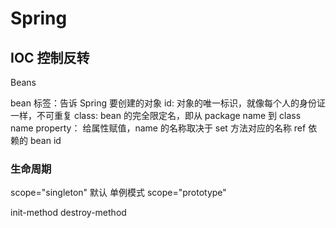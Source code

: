 # Spring

## IOC 控制反转

Beans

bean    标签：告诉 Spring 要创建的对象
id:     对象的唯一标识，就像每个人的身份证一样，不可重复
class:  bean 的完全限定名，即从 package name 到 class name
property：  给属性赋值，name 的名称取决于 set 方法对应的名称 ref 依赖的 bean id

### 生命周期

scope="singleton" 默认  单例模式
scope="prototype"

init-method
destroy-method
